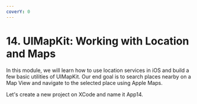 ```yaml
---
coverY: 0
---
```


# 14. UIMapKit: Working with Location and Maps

In this module, we will learn how to use location services in iOS and build a few basic utilities of UIMapKit. Our end goal is to search places nearby on a Map View and navigate to the selected place using Apple Maps.

Let's create a new project on XCode and name it App14.
